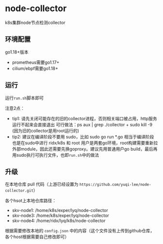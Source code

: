 # node-collector

k8s集群node节点检测collector

## 环境配置

go1.18+版本
* prometheus需要go1.17+
* cilium/ebpf需要go1.18+


## 运行

运行`run.sh`脚本即可

注意2点：

*   tip1: 请先关闭可能存在的旧的collector进程，否则相关端口被占用，http服务运行不起来会直接退出
    可行做法：ps aux | grep ./collector  + sudo kill -9 (因为旧的collector是用root运行的)
*   tip2: 建议在编译阶段不要用 sudo，比如 sudo go run *.go 相当于编译阶段也是在sudo中进行
    ridx/k8s 和 root 用户是两套go环境，root构建需要重新拉外部module，因此还需要先换goproxy。建议先用普通用户go build，最后再用sudo执行可执行文件，也即`run.sh`中的做法

## 升级

在本地仓库 pull 代码（上游已经设置为 `https://github.com/yuqi-lee/node-collector.git`）

各个hsot上本地仓库路径：

* skv-node1: /home/k8s/exper/lyq/node-collector
* skv-node3: /home/k8s/exper/lyq/node-collector
* skv-node4: /home/ridx/lyq/k8s/node-collector

根据需要修改本地的 `config.json` 中的内容（这个文件没有上传到github仓库，各个host根据需要自己修改即可）


